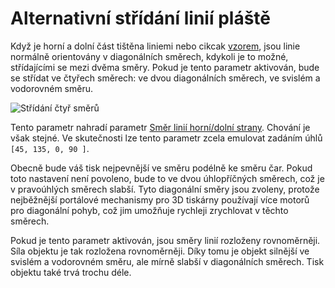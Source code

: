 Alternativní střídání linií pláště
====
Když je horní a dolní část tištěna liniemi nebo cikcak [vzorem](../shell/top_bottom_pattern.md), jsou linie normálně orientovány v diagonálních směrech, kdykoli je to možné, střídajícími se mezi dvěma směry. Pokud je tento parametr aktivován, bude se střídat ve čtyřech směrech: ve dvou diagonálních směrech, ve svislém a vodorovném směru.

![Střídání čtyř směrů](../../../articles/images/skin_alternate_rotation.gif)

Tento parametr nahradí parametr [Směr linií horní/dolní strany](../shell/skin_angles.md). Chování je však stejné. Ve skutečnosti lze tento parametr zcela emulovat zadáním úhlů `[45, 135, 0, 90 ]`.

Obecně bude váš tisk nejpevnější ve směru podélně ke směru čar. Pokud toto nastavení není povoleno, bude to ve dvou úhlopříčných směrech, což je v pravoúhlých směrech slabší. Tyto diagonální směry jsou zvoleny, protože nejběžnější portálové mechanismy pro 3D tiskárny používají více motorů pro diagonální pohyb, což jim umožňuje rychleji zrychlovat v těchto směrech.

Pokud je tento parametr aktivován, jsou směry linií rozloženy rovnoměrněji. Síla objektu je tak rozložena rovnoměrněji. Díky tomu je objekt silnější ve svislém a vodorovném směru, ale mírně slabší v diagonálních směrech. Tisk objektu také trvá trochu déle.
